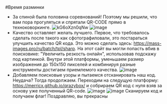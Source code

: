 #Время разминки
* За спиной была половина соревнований! Поэтому мы решили, что вам пора прогуляться и спрятали QR-CODE прямо в техноковоркинге.
![kG6oXzn0qNw](https://user-images.githubusercontent.com/65303418/210706784-f56d4506-daaa-433d-b99c-e01dc25e28b3.jpg)
![image](https://user-images.githubusercontent.com/65303418/210706197-289dbfee-ea5c-4a30-b99c-6ebc93a81e60.png)
* Качество оставляет желать лучшего. Первое, что требовалось сделать после такого как сфотографиловали, это постараться улучшить качество QR кода. Это можно сделать здесь: https://mass-images.pro/ru/batch/tpl/sharp. На этот сайт вы могли попасть вбив в поисковике: "Увеличить резкость онлайн", использовав подскажу под картинкой. Внутри этой платформы, уменьшаем размер изображения до 150x150 пикселей и комбинируя разные инструменты достигаем приемлемого качества.
![image](https://user-images.githubusercontent.com/65303418/210706887-0dc76977-8dff-42ca-acfc-de240e4f29fd.png)
* Добавляем поисковые узоры и пытаемся отсканировать наш код. Неудача? Тогда продолжаем. Переходим на следущую платформу: https://merricx.github.io/qrazybox/ и собрираем QR код с нуля взяв за основу уже полученный QR-code. 
![image](https://user-images.githubusercontent.com/65303418/210707388-3f0d108d-de9e-42a7-be10-9546b5357df9.png)
![image](https://user-images.githubusercontent.com/65303418/210707421-feab5176-859a-40fe-87f3-8be84ccc4536.png)
Сканируем код и получаем флаг! Поздравляю, вы прекрасны
